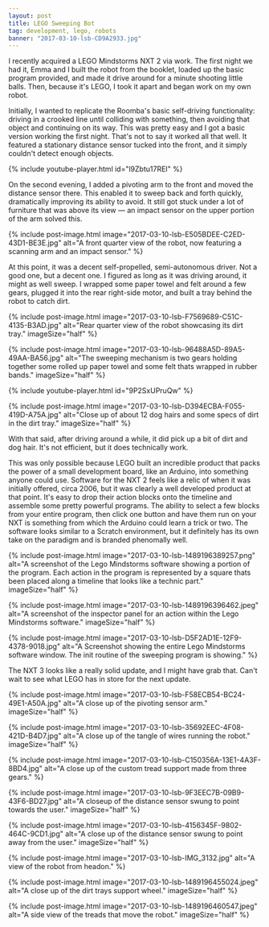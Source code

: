 ```yaml
---
layout: post
title: LEGO Sweeping Bot
tag: development, lego, robots
banner: "2017-03-10-lsb-CD9A2933.jpg"
---
```


I recently acquired a LEGO Mindstorms NXT 2 via work. The first night we had it, Emma and I built the robot from the booklet, loaded up the basic program provided, and made it drive around for a minute shooting little balls. Then, because it's LEGO, I took it apart and began work on my own robot.
<!--more-->

Initially, I wanted to replicate the Roomba's basic self-driving functionality: driving in a crooked line until colliding with something, then avoiding that object and continuing on its way. This was pretty easy and I got a basic version working the first night.  That's not to say it worked all that well. It featured a stationary distance sensor tucked into the front, and it simply couldn't detect enough objects.

{%
	include
	youtube-player.html
	id="l9Zbtu17REI"
%}

On the second evening, I added a pivoting arm to the front and moved the distance sensor there. This enabled it to sweep back and forth quickly, dramatically improving its ability to avoid.  It still got stuck under a lot of furniture that was above its view — an impact sensor on the upper portion of the arm solved this. 

{% include
	post-image.html
	image="2017-03-10-lsb-E505BDEE-C2ED-43D1-BE3E.jpg"
	alt="A front quarter view of the robot, now featuring a scanning arm and an impact sensor."
%}

At this point, it was a decent self-propelled, semi-autonomous driver. Not a good one, but a decent one. I figured as long as it was driving around, it might as well sweep. I wrapped some paper towel and felt around a few gears, plugged it into the rear right-side motor, and built a tray behind the robot to catch dirt.

{% include
	post-image.html
	image="2017-03-10-lsb-F7569689-C51C-4135-B3AD.jpg"
	alt="Rear quarter view of the robot showcasing its dirt tray."
	imageSize="half"
%}

{% include
	post-image.html
	image="2017-03-10-lsb-96488A5D-89A5-49AA-BA56.jpg"
	alt="The sweeping mechanism is two gears holding together some rolled up paper towel and some felt thats wrapped in rubber bands."
	imageSize="half"
%}

{% include youtube-player.html id="9P2SxUPruQw" %}

{% include
	post-image.html
	image="2017-03-10-lsb-D394ECBA-F055-419D-A75A.jpg"
	alt="Close up of about 12 dog hairs and some specs of dirt in the dirt tray."
	imageSize="half"
%}

With that said, after driving around a while, it did pick up a bit of dirt and dog hair. It's not efficient, but it does technically work.

This was only possible because LEGO built an incredible product that packs the power of a small development board, like an Arduino, into something anyone could use. Software for the NXT 2 feels like a relic of when it was initially offered, circa 2006, but it was clearly a well developed product at that point. It's easy to drop their action blocks onto the timeline and assemble some pretty powerful programs. The ability to select a few blocks from your entire program, then click one button and have them run on your NXT is something from which the Arduino could learn a trick or two. The software looks similar to a Scratch environment, but it definitely has its own take on the paradigm and is branded phenomally well.

{% include
	post-image.html
	image="2017-03-10-lsb-1489196389257.png"
	alt="A screenshot of the Lego Mindstorms software showing a portion of the program. Each action in the program is represented by a square thats been placed along a timeline that looks like a technic part."
	imageSize="half"
%}

{% include
	post-image.html
	image="2017-03-10-lsb-1489196396462.jpeg"
	alt="A screenshot of the inspector panel for an action within the Lego Mindstorms software."
	imageSize="half"
%}

{% include
	post-image.html
	image="2017-03-10-lsb-D5F2AD1E-12F9-4378-9018.jpg"
	alt="A Screenshot showing the entire Lego Mindstorms software window. The init routine of the sweeping program is showing."
%}

The NXT 3 looks like a really solid update, and I might have grab that. Can't wait to see what LEGO has in store for the next update.


{% include
	post-image.html
	image="2017-03-10-lsb-F58ECB54-BC24-49E1-A50A.jpg"
	alt="A close up of the pivoting sensor arm."
	imageSize="half"
%}

{% include
	post-image.html
	image="2017-03-10-lsb-35692EEC-4F08-421D-B4D7.jpg"
	alt="A close up of the tangle of wires running the robot."
	imageSize="half"
%}

{% include
	post-image.html
	image="2017-03-10-lsb-C150356A-13E1-4A3F-8BD4.jpg"
	alt="A close up of the custom tread support made from three gears."
%}

{% include
	post-image.html
	image="2017-03-10-lsb-9F3EEC7B-09B9-43F6-BD27.jpg"
	alt="A closeup of the distance sensor swung to point towards the user."
	imageSize="half"
%}

{% include
	post-image.html
	image="2017-03-10-lsb-4156345F-9802-464C-9CD1.jpg"
	alt="A close up of the distance sensor swung to point away from the user."
	imageSize="half"
%}

{% include
	post-image.html
	image="2017-03-10-lsb-IMG_3132.jpg"
	alt="A view of the robot from headon."
%}

{% include
	post-image.html
	image="2017-03-10-lsb-1489196455024.jpeg"
	alt="A close up of the dirt trays support wheel."
	imageSize="half"
%}

{% include
	post-image.html
	image="2017-03-10-lsb-1489196460547.jpeg"
	alt="A side view of the treads that move the robot."
	imageSize="half"
%}

